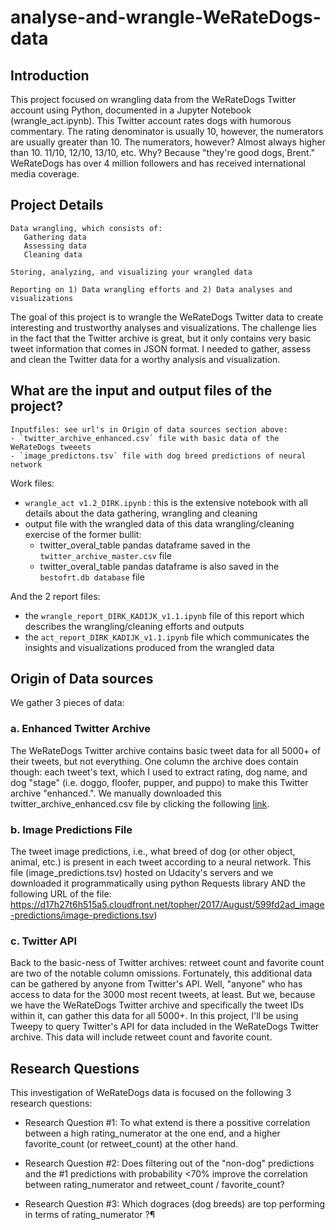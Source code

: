 # analyse-and-wrangle-WeRateDogs-data

## Introduction

This project focused on wrangling data from the WeRateDogs Twitter account using Python, documented in a Jupyter Notebook (wrangle_act.ipynb). This Twitter account rates dogs with humorous commentary. The rating denominator is usually 10, however, the numerators are usually greater than 10.  The numerators, however? Almost always higher than 10. 11/10, 12/10, 13/10, etc. Why? Because "they're good dogs, Brent." WeRateDogs has over 4 million followers and has received international media coverage. 

## Project Details

    Data wrangling, which consists of:
       Gathering data
       Assessing data
       Cleaning data

    Storing, analyzing, and visualizing your wrangled data

    Reporting on 1) Data wrangling efforts and 2) Data analyses and visualizations

The goal of this project is to wrangle the WeRateDogs Twitter data to create interesting and trustworthy analyses and visualizations. The challenge lies in the fact that the Twitter archive is great, but it only contains very basic tweet information that comes in JSON format. I needed to gather, assess and clean the Twitter data for a worthy analysis and visualization.

## What are the input and output files of the project?

    Inputfiles: see url's in Origin of data sources section above:
    - `twitter_archive_enhanced.csv` file with basic data of the WeRateDogs tweeets
    - `image_predictons.tsv` file with dog breed predictions of neural network
 
Work files:
* `wrangle_act v1.2_DIRK.ipynb` : this is the extensive notebook with all details about the data gathering, wrangling and cleaning
* output file with the wrangled data of this data wrangling/cleaning exercise of the former bullit:
  - twitter_overal_table pandas dataframe saved in the `twitter_archive_master.csv` file
  - twitter_overal_table pandas dataframe is also saved in the `bestofrt.db database` file
  
And the 2 report files:
* the `wrangle_report_DIRK_KADIJK_v1.1.ipynb` file of this report which describes the wrangling/cleaning efforts and outputs
* the `act_report_DIRK_KADIJK_v1.1.ipynb` file which communicates the insights and visualizations produced from the wrangled data

## Origin of Data sources

We gather 3 pieces of data:

### a. Enhanced Twitter Archive

The WeRateDogs Twitter archive contains basic tweet data for all 5000+ of their tweets, but not everything. One column the archive does contain though: each tweet's text, which I used to extract rating, dog name, and dog "stage" (i.e. doggo, floofer, pupper, and puppo) to make this Twitter archive "enhanced.". We manually downloaded this twitter_archive_enhanced.csv file by clicking the following [link](https://d17h27t6h515a5.cloudfront.net/topher/2017/August/59a4e958_twitter-archive-enhanced/twitter-archive-enhanced.csv). 

### b. Image Predictions File

The tweet image predictions, i.e., what breed of dog (or other object, animal, etc.) is present in each tweet according to a neural network. This file (image_predictions.tsv) hosted on Udacity's servers and we downloaded it programmatically using python Requests library AND the following URL of the file: https://d17h27t6h515a5.cloudfront.net/topher/2017/August/599fd2ad_image-predictions/image-predictions.tsv)

### c. Twitter API

Back to the basic-ness of Twitter archives: retweet count and favorite count are two of the notable column omissions. Fortunately, this additional data can be gathered by anyone from Twitter's API. Well, "anyone" who has access to data for the 3000 most recent tweets, at least. But we, because we have the WeRateDogs Twitter archive and specifically the tweet IDs within it, can gather this data for all 5000+.
In this project, I'll be using Tweepy to query Twitter's API for data included in the WeRateDogs Twitter archive. This data will include retweet count and favorite count.

## Research Questions

This investigation of WeRateDogs data is focused on the following 3 research questions:
* Research Question #1: To what extend is there a possitive correlation between a high rating_numerator at the one end, and a higher favorite_count (or retweet_count) at the other hand.

* Research Question #2: Does filtering out of the "non-dog" predictions and the #1 predictions with probability <70% improve the correlation between rating_numerator and retweet_count / favorite_count? 

* Research Question #3: Which dograces (dog breeds) are top performing in terms of rating_numerator ?¶ 





